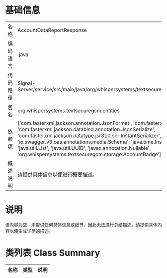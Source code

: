 # 基础信息

|      |      |
|------|------|
| 名称 | AccountDataReportResponse |
| 编码语言 | .java |
| 代码路径 | Signal-Server/service/src/main/java/org/whispersystems/textsecuregcm/entities/AccountDataReportResponse.java |
| 包名 | org.whispersystems.textsecuregcm.entities |
| 依赖项 | ['com.fasterxml.jackson.annotation.JsonFormat', 'com.fasterxml.jackson.annotation.JsonProperty', 'com.fasterxml.jackson.databind.annotation.JsonSerialize', 'com.fasterxml.jackson.datatype.jsr310.ser.InstantSerializer', 'io.swagger.v3.oas.annotations.media.Schema', 'java.time.Instant', 'java.time.temporal.ChronoUnit', 'java.util.List', 'java.util.UUID', 'javax.annotation.Nullable', 'org.whispersystems.textsecuregcm.storage.AccountBadge'] |
| 概述说明 | 请提供具体信息以便进行概要描述。 |

# 说明

该内容为空，未提供任何具体信息或细节，因此无法进行总结描述。请提供具体内容以便生成详尽的描述。

# 类列表 Class Summary

| 名称   | 类型  | 说明 |
|-------|------|-------------|




